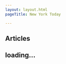 ```yaml
---
layout: layout.html
pageTitle: New York Today

---
```


## Articles
<div class='stories'>
<h2> loading... </h2>
</div>

